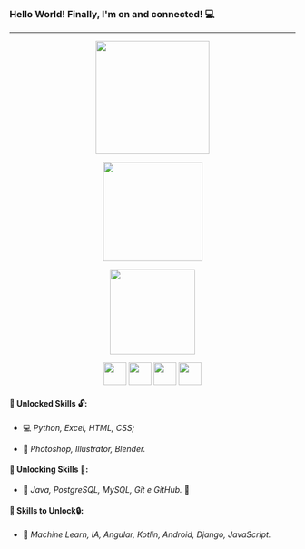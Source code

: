 ### Hello World! Finally, I'm on and connected! :computer:

---------------------------------------------------------------------------------------------------------



<p align="center">
    <img height="200 em" src="https://github-readme-stats.vercel.app/api?username=Rumanns&amp;show_icons=true&amp;theme=synthwave&amp;include_all_commits=true&amp;count_private=true" style="max-width:100%;">



<p align="center">
    <img height="175em" src="https://github-readme-streak-stats.herokuapp.com/?user=Rumanns&amp;theme=synthwave" style="max-width:100%;"></p>



<p align="center">
    <img height="150em" src="https://github-readme-stats.vercel.app/api/top-langs/?username=Rumanns&amp;layout=compact&amp;langs_count=16&amp;theme=synthwave" style="max-width:100%;"></p>


<p align="center"><a href="https://web.digitalinnovation.one/users/valdeircomv?tab=achievements"><img src="https://christyschott.github.io/portfolio.github.io/assets/img/about/7.png" height="40"></a>
<a href="https://www.linkedin.com/in/jose-valdeir-paiva-araujo/"><img src="https://cdn.jsdelivr.net/gh/devicons/devicon/icons/linkedin/linkedin-original.svg" height="40"></a>
<a href="https://www.instagram.com/valdeircomv/"><img src="https://media-exp3.licdn.com/dms/image/C510BAQEBW-TswoZ0CA/company-logo_100_100/0/1519910609548?e=1634169600&v=beta&t=KfUhMsnPoJzpKSOFySYaGoZUj7Oop-uC49XOks7zq4Y" height="40"></a>
<a href="https://www.rumanns.com/"><img src="https://i.pinimg.com/originals/31/9c/f6/319cf61750fa06411da283131a41f2aa.jpg" height="40"></a></p>



#### :green_book: Unlocked Skills :unlock::

- :computer: _Python, Excel, HTML, CSS;_

- :art: _Photoshop, Illustrator, Blender._

#### :orange_book: Unlocking Skills :closed_lock_with_key::

- :battery: _Java, PostgreSQL, MySQL, Git e GitHub._ :running:

#### :closed_book: Skills to Unlock:lock::

- :satellite: _Machine Learn, IA, Angular, Kotlin, Android, Django, JavaScript._

